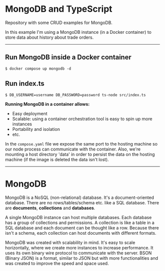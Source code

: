 # MongoDB and TypeScript

Repository with some CRUD examples for MongoDB.

In this example I'm using a MongoDB instance (in a Docker container) to store data about history about trade orders.

---

## Run MongoDB inside a Docker container


`$ docker compose up mongodb -d`

## Run index.ts

`$ DB_USERNAME=username DB_PASSWORD=password ts-node src/index.ts`

**Running MongoDB in a container allows:**

- Easy deployment
- Scalable: using a container orchestration tool is easy to spin up more instances
- Portability and isolation
- etc.

In the `compose.yaml` file we expose the same port to the hosting machine so our node process can communicate with the container. 
Also, we're mounting a host directory 'data' in order to persist the data on the hosting machine (if the image is deleted the data isn't lost).

---

# MongoDB

MongoDB is a NoSQL (non-relational) database. It's a document-oriented database. There are no rows/tables/schema etc. like a SQL database. There are **documents**, **collections** and **databases**.

A single MongoDB instance can host multiple databases. Each database has a group of collections and permissions. A collection is like a table in a SQL database and each document can be thought like a row. Because there isn't a schema, each collection can host documents with different formats.

MongoDB was created with scalability in mind. It's easy to scale horizontally, where we create more instances to increase performance. It uses its own binary wire protocol to communicate with the server. BSON (Binary JSON) is a format, similar to JSON but with more functionalities and was created to improve the speed and space used.